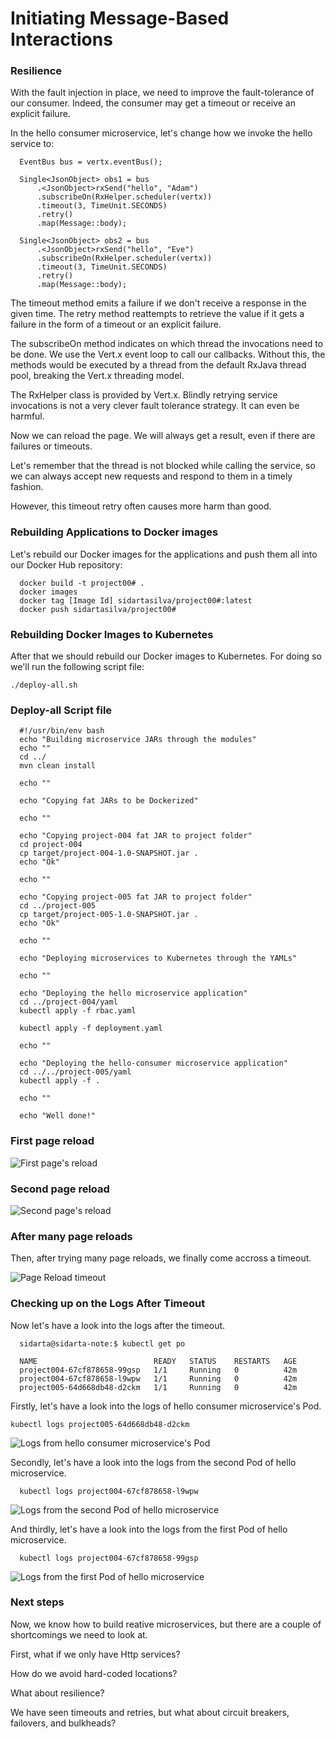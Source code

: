 # Initiating Message-Based Interactions

### Resilience

With the fault injection in place, we need to improve the fault-tolerance of our consumer. Indeed, the consumer may get a timeout or receive an explicit failure. 

In the hello consumer microservice, let's change how we invoke the hello service to:

      EventBus bus = vertx.eventBus();

      Single<JsonObject> obs1 = bus
          .<JsonObject>rxSend("hello", "Adam")
          .subscribeOn(RxHelper.scheduler(vertx))
          .timeout(3, TimeUnit.SECONDS)
          .retry()
          .map(Message::body);

      Single<JsonObject> obs2 = bus
          .<JsonObject>rxSend("hello", "Eve")
          .subscribeOn(RxHelper.scheduler(vertx))
          .timeout(3, TimeUnit.SECONDS)
          .retry()
          .map(Message::body);


The timeout method emits a failure if we don't receive a response in the given time. The retry method reattempts to retrieve the value if it gets a failure in the form of a timeout or an explicit failure.

The subscribeOn method indicates on which thread the invocations need to be done. We use the Vert.x event loop to call our callbacks. Without this, the methods would be executed by a thread from the default RxJava thread pool, breaking the Vert.x threading model.

The RxHelper class is provided by Vert.x. Blindly retrying service invocations is not a very clever fault tolerance strategy. It can even be harmful.

Now we can reload the page. We will always get a result, even if there are failures or timeouts. 


Let's remember that the thread is not blocked while calling the service, so we can always accept new requests and respond to them in a timely fashion. 

However, this timeout retry often causes more harm than good.


### Rebuilding Applications to Docker images

Let's rebuild our Docker images for the applications and push them all into our Docker Hub repository:

      docker build -t project00# .
      docker images
      docker tag [Image Id] sidartasilva/project00#:latest
      docker push sidartasilva/project00# 


### Rebuilding Docker Images to Kubernetes

After that we should rebuild our Docker images to Kubernetes. For doing so we'll run the following script file:


    ./deploy-all.sh


### Deploy-all Script file

      #!/usr/bin/env bash
      echo "Building microservice JARs through the modules"
      echo ""
      cd ../
      mvn clean install

      echo ""

      echo "Copying fat JARs to be Dockerized"

      echo ""

      echo "Copying project-004 fat JAR to project folder"
      cd project-004
      cp target/project-004-1.0-SNAPSHOT.jar .
      echo "Ok"

      echo ""

      echo "Copying project-005 fat JAR to project folder"
      cd ../project-005
      cp target/project-005-1.0-SNAPSHOT.jar .
      echo "Ok"

      echo ""

      echo "Deploying microservices to Kubernetes through the YAMLs"

      echo ""

      echo "Deploying the hello microservice application"
      cd ../project-004/yaml
      kubectl apply -f rbac.yaml

      kubectl apply -f deployment.yaml

      echo ""

      echo "Deploying the hello-consumer microservice application"
      cd ../../project-005/yaml
      kubectl apply -f .

      echo ""

      echo "Well done!"    


### First page reload


![](images/Captura-de-tela-de-2019-11-16-01-59-03.png "First page's reload")


### Second page reload

![](images/Captura-de-tela-de-2019-11-16-02-05-34.png "Second page's reload")


### After many page reloads

Then, after trying many page reloads, we finally come accross a timeout.

![](images/Captura-de-tela-de-2019-11-16-02-11-58.png "Page Reload timeout")


### Checking up on the Logs After Timeout

Now let's have a look into the logs after the timeout.


      sidarta@sidarta-note:$ kubectl get po

      NAME                          READY   STATUS    RESTARTS   AGE
      project004-67cf878658-99gsp   1/1     Running   0          42m
      project004-67cf878658-l9wpw   1/1     Running   0          42m
      project005-64d668db48-d2ckm   1/1     Running   0          42m


Firstly, let's have a look into the logs of hello consumer microservice's Pod.


    kubectl logs project005-64d668db48-d2ckm


![](images/Captura-de-tela-de-2019-11-16-02-44-30.png "Logs from hello consumer microservice's Pod")

Secondly, let's have a look into the logs from the second Pod of hello microservice.

      kubectl logs project004-67cf878658-l9wpw

![](images/Captura-de-tela-de-2019-11-16-02-52-40.png "Logs from the second Pod of hello microservice")


And thirdly, let's have a look into the logs from the first Pod of hello microservice.

      kubectl logs project004-67cf878658-99gsp

![](images/Captura-de-tela-de-2019-11-16-02-59-53.png "Logs from the first Pod of hello microservice")



### Next steps

Now, we know how to build reative microservices, but there are a couple of shortcomings we need to look at. 

First, what if we only have Http services?

How do we avoid hard-coded locations?

What about resilience?

We have seen timeouts and retries, but what about circuit breakers, failovers, and bulkheads? 

